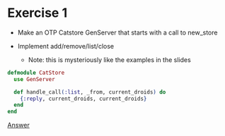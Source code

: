 Exercise 1
==========

* Make an OTP Catstore GenServer that starts with a call to new_store

* Implement add/remove/list/close
  * Note: this is mysteriously like the examples in the slides

```elixir
defmodule CatStore
  use GenServer

  def handle_call(:list, _from, current_droids) do
    {:reply, current_droids, current_droids}
  end
end
```

[Answer](https://gist.github.com/MonkeyIsNull/4ceaa2f72e2f9c9c177e)
